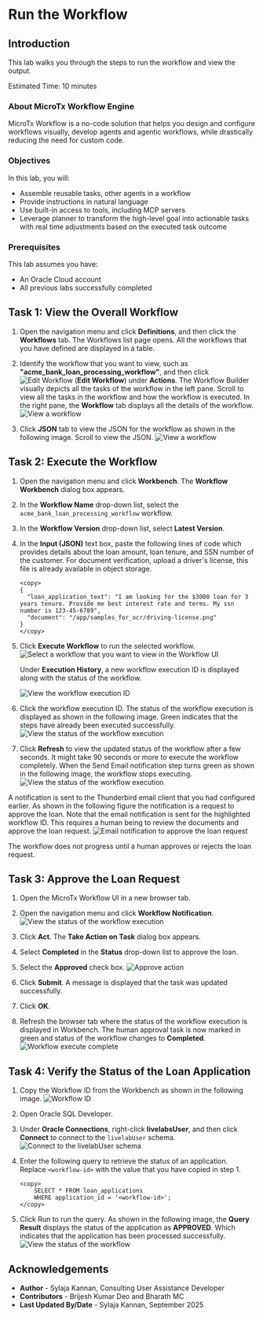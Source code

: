 # Run the Workflow

## Introduction

This lab walks you through the steps to run the workflow and view the output.

Estimated Time: 10 minutes

### About MicroTx Workflow Engine

MicroTx Workflow is a no-code solution that helps you design and configure workflows visually, develop agents and agentic workflows, while drastically reducing the need for custom code.

### Objectives

In this lab, you will:
* Assemble reusable tasks, other agents in a workflow
* Provide instructions in natural language
* Use built-in access to tools, including MCP servers
* Leverage planner to transform the high-level goal into actionable tasks with real time adjustments based on the executed task outcome

### Prerequisites

This lab assumes you have:
* An Oracle Cloud account
* All previous labs successfully completed

## Task 1: View the Overall Workflow

1. Open the navigation menu and click **Definitions**, and then click the **Workflows** tab.
   The Workflows list page opens. All the workflows that you have defined are displayed in a table.

2. Identify the workflow that you want to view, such as **"acme\_bank\_loan\_processing\_workflow"**, and then click ![Edit Workflow](images/edit.png) (**Edit Workflow**) under **Actions**.
   The Workflow Builder visually depicts all the tasks of the workflow in the left pane. Scroll to view all the tasks in the workflow and how the workflow is executed. In the right pane, the **Workflow** tab displays all the details of the workflow.
  ![View a workflow](images/view-workflow.png)

3. Click **JSON** tab to view the JSON for the workflow as shown in the following image. Scroll to view the JSON.
   ![View a workflow](images/view-workflow-json.png)

## Task 2: Execute the Workflow

1. Open the navigation menu and click **Workbench**.
    The **Workflow Workbench** dialog box appears.

2. In the **Workflow Name** drop-down list, select the `acme_bank_loan_processing_workflow` workflow.

3. In the **Workflow Version** drop-down list, select **Latest Version**.

4. In the **Input (JSON)** text box, paste the following lines of code which provides details about the loan amount, loan tenure, and SSN number of the customer. For document verification, upload a driver's license, this file is already available in object storage.

    ```
    <copy>
    {
      "loan_application_text": "I am looking for the $3000 loan for 3 years tenure. Provide me best interest rate and terms. My ssn number is 123-45-6789",
      "document": "/app/samples_for_ocr/driving-license.png"
    }
    </copy>
    ```

5. Click **Execute Workflow** to run the selected workflow.
   ![Select a workflow that you want to view in the Workflow UI](images/workbench-workflow.png)

    Under **Execution History**, a new workflow execution ID is displayed along with the status of the workflow.

    ![View the workflow execution ID](images/execution-history.png)

6. Click the workflow execution ID. The status of the workflow execution is displayed as shown in the following image. Green indicates that the steps have already been executed successfully.
    ![View the status of the workflow execution](images/workflow-execution-status.png)

7. Click **Refresh** to view the updated status of the workflow after a few seconds. It might take 90 seconds or more to execute the workflow completely.
    When the Send Email notification step turns green as shown in the following image, the workflow stops executing.
    ![View the status of the workflow execution](images/human-task-approval.png)

A notification is sent to the Thunderbird email client that you had configured earlier. As shown in the following figure the notification is a request to approve the loan. Note that the email notification is sent for the highlighted workflow ID. This requires a human being to review the documents and approve the loan request.
![Email notification to approve the loan request](images/email-notification.png)

The workflow does not progress until a human approves or rejects the loan request.

## Task 3: Approve the Loan Request

1. Open the MicroTx Workflow UI in a new browser tab.

2. Open the navigation menu and click **Workflow Notification**.
   ![View the status of the workflow execution](images/workflow-notification.png)

2. Click **Act**.
   The **Take Action on Task** dialog box appears.

3. Select **Completed** in the **Status** drop-down list to approve the loan.

4. Select the **Approved** check box.
   ![Approve action](images/take-action.png)

5. Click **Submit**.
    A message is displayed that the task was updated successfully.

6. Click **OK**.

7. Refresh the browser tab where the status of the workflow execution is displayed in Workbench.
    The human approval task is now marked in green and status of the workflow changes to **Completed**.
    ![Workflow execute complete](images/workflow-run-complete.png)

## Task 4: Verify the Status of the Loan Application

1. Copy the Workflow ID from the Workbench as shown in the following image.
    ![Workflow ID](images/workflow-id.png)

1. Open Oracle SQL Developer.

2. Under **Oracle Connections**, right-click **livelabsUser**, and then click **Connect** to connect to the `livelabUser` schema.
    ![Connect to the livelabUser schema](images/sql-connect.png)

3. Enter the following query to retrieve the status of an application. Replace `<workflow-id>` with the value that you have copied in step 1.

    ```
    <copy>
        SELECT * FROM loan_applications
        WHERE application_id = '<workflow-id>';
    </copy>
    ```

4. Click Run to run the query.
    As shown in the following image, the **Query Result** displays the status of the application as **APPROVED**. Which indicates that the application has been processed successfully.
    ![View the status of the workflow](images/sql-workflow-status.png)

## Acknowledgements
* **Author** - Sylaja Kannan, Consulting User Assistance Developer
* **Contributors** -  Brijesh Kumar Deo and Bharath MC
* **Last Updated By/Date** - Sylaja Kannan, September 2025